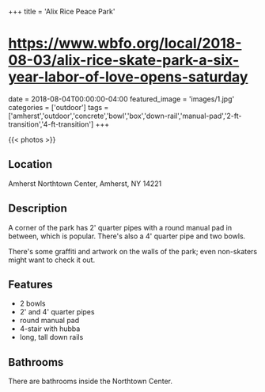 +++
title = 'Alix Rice Peace Park'
# https://www.wbfo.org/local/2018-08-03/alix-rice-skate-park-a-six-year-labor-of-love-opens-saturday
date = 2018-08-04T00:00:00-04:00
featured_image = 'images/1.jpg'
categories = ['outdoor']
tags = ['amherst','outdoor','concrete','bowl','box','down-rail','manual-pad','2-ft-transition','4-ft-transition']
+++

{{< photos >}}

## Location

Amherst Northtown Center, Amherst, NY 14221

## Description

A corner of the park has 2' quarter pipes with a round manual pad in between, which is popular. There's also a 4' quarter pipe and two bowls.

There's some graffiti and artwork on the walls of the park; even non-skaters might want to check it out.

## Features

- 2 bowls
- 2' and 4' quarter pipes
- round manual pad
- 4-stair with hubba
- long, tall down rails

## Bathrooms

There are bathrooms inside the Northtown Center.
